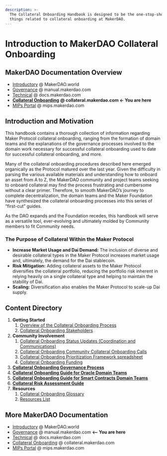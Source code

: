 ```yaml
---
description: >-
  The Collateral Onboarding Handbook is designed to be the one-stop-shop for all
  things related to collateral onboarding at MakerDAO.
---
```


# Introduction to MakerDAO Collateral Onboarding

## MakerDAO Documentation Overview

* [Introductory](https://makerdao.world/en/) @ MakerDAO.world
* [Governance](https://manual.makerdao.com) @ manual.makerdao.com
* [Technical](https://docs.makerdao.com) @ docs.makerdao.com
* [**Collateral Onboarding**](https://collateral.makerdao.com) **@ collateral.makerdao.com ← You are here**
* [MIPs Portal](https://mips.makerdao.com) @ mips.makerdao.com

## **Introduction and Motivation**

This handbook contains a thorough collection of information regarding Maker Protocol collateral onboarding, ranging from the formation of domain teams and the explanations of the governance processes involved to the domain work necessary for successful collateral onboarding used to date for successful collateral onboarding, and more.

Many of the collateral onboarding procedures described here emerged organically as the Protocol matured over the last year. Given the difficulty in parsing the various available materials and understanding how to onboard an asset from A to Z, the MakerDAO community and project teams seeking to onboard collateral may find the process frustrating and cumbersome without a clear primer. Therefore, to smooth MakerDAO’s journey to complete decentralization, the domain teams and the Maker Foundation have synthesized the collateral onboarding processes into this series of “first-cut” guides.

As the DAO expands and the Foundation recedes, this handbook will serve as a versatile tool, ever-evolving and ultimately molded by Community members to fit Community needs.

### **The Purpose of Collateral Within the Maker Protocol**

* **Increase Market Usage and Dai Demand:** The inclusion of diverse and desirable collateral types in the Maker Protocol increases market usage and, ultimately, the demand for the Dai stablecoin.
* **Risk Mitigation:** Adding collateral assets to the Maker Protocol diversifies the collateral portfolio, reducing the portfolio risk inherent in relying heavily on a single collateral type and helping to maintain the stability of Dai.
* **Scaling:** Diversification also enables the Maker Protocol to scale-up Dai supply.

## **Content Directory**

1. **Getting Started**
   1. [Overview of the Collateral Onboarding Process](https://collateral.makerdao.com/introduction-to-collateral-onboarding/high-level-overview-of-the-collateral-onboarding-process)
   2. [Collateral Onboarding Stakeholders](https://collateral.makerdao.com/introduction-to-collateral-onboarding/cob-stakeholders-overview)
2. **Community Involvement**
   1. [Collateral Onboarding Status Updates (Coordination and Communications)](https://collateral.makerdao.com/cob-team-coordination-and-communications)
   2. [Collateral Onboarding Community Collateral Onboarding Calls](https://collateral.makerdao.com/community-collateral-onboarding-calls)
   3. [Collateral Onboarding Prioritization Framework spreadsheet](https://collateral.makerdao.com/cob-prioritization-framework)
   4. [Collateral Onboarding Funding](https://collateral.makerdao.com/collateral-onboarding-funding-grants)
3. [**Collateral Onboarding Governance Process**](https://collateral.makerdao.com/governance-and-collateral-onboarding/untitled)
4. [**Collateral Onboarding Guide for Oracle Domain Teams**](https://collateral.makerdao.com/oracles-domain/untitled)
5. [**Collateral Onboarding Guide for Smart Contracts Domain Teams**](https://collateral.makerdao.com/smart-contracts-domain/untitled)
6. [**Collateral Risk Assessment Guide**](https://collateral.makerdao.com/risk-domain/untitled)
7. **Resources**
   1. [Collateral Onboarding Glossary](https://collateral.makerdao.com/resources/collateral-onboarding-glossary)
   2. [Resources List](https://collateral.makerdao.com/resources/resources-list)

## More MakerDAO Documentation

* [Introductory](https://makerdao.world/en/) @ MakerDAO.world
* [Governance](https://manual.makerdao.com) @ manual.makerdao.com **<-- You are here**
* [Technical](https://docs.makerdao.com) @ docs.makerdao.com
* [Collateral Onboarding](https://collateral.makerdao.com) @ collateral.makerdao.com
* [MIPs Portal](https://mips.makerdao.com) @ mips.makerdao.com
